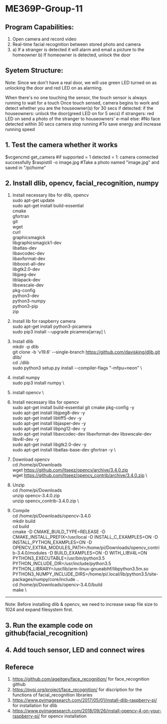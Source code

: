 # ME369P-Group-11

## Program Capabilities:
1. Open camera and record video
2. Real-time facial recognition between stored photo and camera
3. a) If a stranger is detected it will alarm and email a picture to the homeowner
   b) If homeowner is detected, unlock the door
## Syetem Structure:
Note: Since we don't have a real door, we will use green LED turned on as unlocking the door and red LED on as alarming.

When there's no one touching the sensor, the touch sensor is always running to wait for a touch
Once touch sensed, camera begins to work and detect whether you are the houseowner(s) for 30 secs
if detected:
   if the houseowners:
      unlock the door(greed LED on for 5 secs)
   if strangers: 
      red LED on
      send a photo of the stranger to houseowners' e-mail
else:                                                      #No face detected within 30 secs
   camera stop running                                     #To save energy and increase running speed
## 1. Test the camera whether it works
   $vcgencmd get_camera
   #if supported = 1 detected = 1: camera connected successfully
   $raspistill -o image.jpg
   #Take a photo named "image.jpg" and saved in "/pi/home"

## 2. Install dlib, opencv, facial_recognition, numpy
   1. Install necessary libs for dlib, opencv \
       sudo apt-get update \
       sudo apt-get install build-essential \
       cmake \
       gfortran \
       git \
       wget \
       curl \
       graphicsmagick \
       libgraphicsmagick1-dev \
       libatlas-dev \
       libavcodec-dev \
       libavformat-dev \
       libboost-all-dev \
       libgtk2.0-dev \
       libjpeg-dev \
       liblapack-dev \
       libswscale-dev \
       pkg-config \
       python3-dev \
       python3-numpy \
       python3-pip \
       zip
   2. Install lib for raspberry camera \
      sudo apt-get install python3-picamera \
      sudo pip3 install --upgrade picamera[array] \
   3. Install dlib \
      mkdir -p dlib \
      git clone -b 'v19.6' --single-branch https://github.com/davisking/dlib.git dlib/ \
      cd ./dlib \
      sudo python3 setup.py install --compiler-flags "-mfpu=neon" \
   4. install numpy \
      sudo pip3 install numpy \
   5. install opencv \
1. Install necessary libs for opencv \
      sudo apt-get install build-essential git cmake pkg-config -y \
      sudo apt-get install libjpeg8-dev -y \
      sudo apt-get install libtiff5-dev -y \
      sudo apt-get install libjasper-dev -y \
      sudo apt-get install libpng12-dev -y \
      sudo apt-get install libavcodec-dev libavformat-dev libswscale-dev libv4l-dev -y \
      sudo apt-get install libgtk2.0-dev -y \
      sudo apt-get install libatlas-base-dev gfortran -y \

2. Download opencv \
      cd /home/pi/Downloads \
      wget https://github.com/Itseez/opencv/archive/3.4.0.zip \
      wget https://github.com/Itseez/opencv_contrib/archive/3.4.0.zip \

3. Unzip \
      cd /home/pi/Downloads \
      unzip opencv-3.4.0.zip \
      unzip opencv_contrib-3.4.0.zip \

4. Compile \
      cd /home/pi/Downloads/opencv-3.4.0 \
      mkdir build \
      cd build \
      cmake -D CMAKE_BUILD_TYPE=RELEASE -D CMAKE_INSTALL_PREFIX=/usr/local -D INSTALL_C_EXAMPLES=ON -D INSTALL_PYTHON_EXAMPLES=ON -D OPENCV_EXTRA_MODULES_PATH=/home/pi/Downloads/opencv_contrib-3.4.0/modules -D BUILD_EXAMPLES=ON -D WITH_LIBV4L=ON PYTHON3_EXECUTABLE=/usr/bin/python3.5 PYTHON_INCLUDE_DIR=/usr/include/python3.5 PYTHON_LIBRARY=/usr/lib/arm-linux-gnueabihf/libpython3.5m.so PYTHON3_NUMPY_INCLUDE_DIRS=/home/pi/.local/lib/python3.5/site-packages/numpy/core/include .. \
      cd /home/pi/Downloads/opencv-3.4.0/build \
      make \

---------------------- 
Note: Before installing dlib & opencv, we need to increase swap file size to 1024 and expand filesystem first.

## 3. Run the example code on github(facial_recognition)
## 4. Add touch sensor, LED and connect wires

## Referece 
1. https://github.com/ageitgey/face_recognition/ for face_recognition github
2. https://pypi.org/project/face_recognition/ for discription for the functions of facial_recognition libraries
3. https://www.pyimagesearch.com/2017/05/01/install-dlib-raspberry-pi/ for installation for dlib
4. https://www.pyimagesearch.com/2018/09/26/install-opencv-4-on-your-raspberry-pi/ for opencv installation
